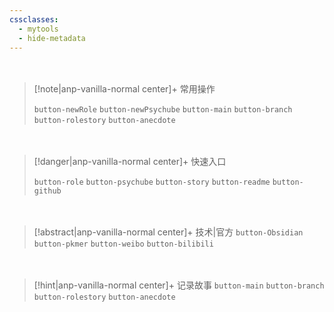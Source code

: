 ```yaml
---
cssclasses:
  - mytools
  - hide-metadata
---
```

<div style="height: 20px"></div>

> [!note|anp-vanilla-normal center]+ 常用操作
> 
> `button-newRole` `button-newPsychube`
> `button-main` `button-branch` `button-rolestory` `button-anecdote`

<div style="height: 20px"></div>

> [!danger|anp-vanilla-normal center]+ 快速入口
> 
> `button-role` `button-psychube` `button-story` `button-readme` `button-github`

<div style="height: 20px"></div>

> [!abstract|anp-vanilla-normal center]+ 技术|官方
> `button-Obsidian` `button-pkmer` `button-weibo` `button-bilibili`

<div style="height: 20px"></div>

> [!hint|anp-vanilla-normal center]+ 记录故事
> `button-main` `button-branch`
> `button-rolestory` `button-anecdote`